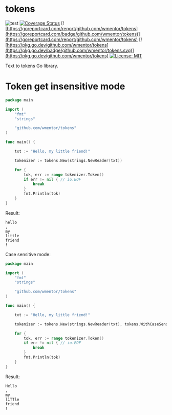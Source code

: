 # tokens

![test](https://github.com/wmentor/tokens/workflows/test/badge.svg)
[![Coverage Status](https://coveralls.io/repos/github/wmentor/tokens/badge.svg?branch=master&v=1.0.4)](https://coveralls.io/github/wmentor/tokens?branch=master)
[![https://goreportcard.com/report/github.com/wmentor/tokens](https://goreportcard.com/badge/github.com/wmentor/tokens)](https://goreportcard.com/report/github.com/wmentor/tokens)
[![https://pkg.go.dev/github.com/wmentor/tokens](https://pkg.go.dev/badge/github.com/wmentor/tokens.svg)](https://pkg.go.dev/github.com/wmentor/tokens)
[![License: MIT](https://img.shields.io/badge/License-MIT-yellow.svg)](https://opensource.org/licenses/MIT)

Text to tokens Go library.

# Token get insensitive mode

```go
package main

import (
	"fmt"
	"strings"

	"github.com/wmentor/tokens"
)

func main() {

	txt := "Hello, my little friend!"

	tokenizer := tokens.New(strings.NewReader(txt))

	for {
		tok, err := range tokenizer.Token()
		if err != nil { // io.EOF
			break
		}
		fmt.Println(tok)
	}
}
```

Result:

```
hello
,
my
little
friend
!
```

Case sensitive mode:

```go
package main

import (
	"fmt"
	"strings"

	"github.com/wmentor/tokens"
)

func main() {

	txt := "Hello, my little friend!"

	tokenizer := tokens.New(strings.NewReader(txt), tokens.WithCaseSensitive())

	for {
		tok, err := range tokenizer.Token()
		if err != nil { // io.EOF
			break
		}
		fmt.Println(tok)
	}
}
```

Result:

```
Hello
,
my
liTTle
friend
!
```
